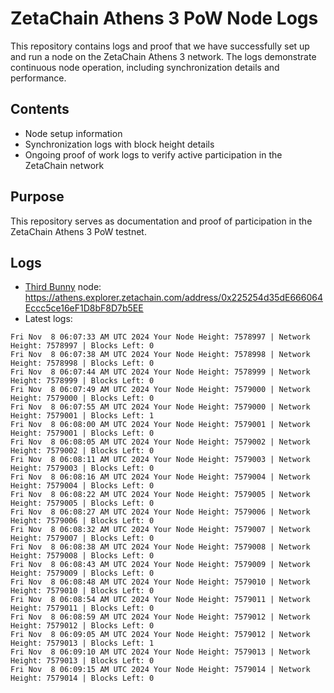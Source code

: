 # ZetaChain Athens 3 PoW Node Logs
This repository contains logs and proof that we have successfully set up and run a node on the ZetaChain Athens 3 network. The logs demonstrate continuous node operation, including synchronization details and performance.

## Contents
- Node setup information
- Synchronization logs with block height details
- Ongoing proof of work logs to verify active participation in the ZetaChain network

## Purpose
This repository serves as documentation and proof of participation in the ZetaChain Athens 3 PoW testnet.

## Logs

- [Third Bunny](https://thirdbunny.xyz/) node: https://athens.explorer.zetachain.com/address/0x225254d35dE666064Eccc5ce16eF1D8bF8D7b5EE
- Latest logs:
```
Fri Nov  8 06:07:33 AM UTC 2024 Your Node Height: 7578997 | Network Height: 7578997 | Blocks Left: 0
Fri Nov  8 06:07:38 AM UTC 2024 Your Node Height: 7578998 | Network Height: 7578998 | Blocks Left: 0
Fri Nov  8 06:07:44 AM UTC 2024 Your Node Height: 7578999 | Network Height: 7578999 | Blocks Left: 0
Fri Nov  8 06:07:49 AM UTC 2024 Your Node Height: 7579000 | Network Height: 7579000 | Blocks Left: 0
Fri Nov  8 06:07:55 AM UTC 2024 Your Node Height: 7579000 | Network Height: 7579001 | Blocks Left: 1
Fri Nov  8 06:08:00 AM UTC 2024 Your Node Height: 7579001 | Network Height: 7579001 | Blocks Left: 0
Fri Nov  8 06:08:05 AM UTC 2024 Your Node Height: 7579002 | Network Height: 7579002 | Blocks Left: 0
Fri Nov  8 06:08:11 AM UTC 2024 Your Node Height: 7579003 | Network Height: 7579003 | Blocks Left: 0
Fri Nov  8 06:08:16 AM UTC 2024 Your Node Height: 7579004 | Network Height: 7579004 | Blocks Left: 0
Fri Nov  8 06:08:22 AM UTC 2024 Your Node Height: 7579005 | Network Height: 7579005 | Blocks Left: 0
Fri Nov  8 06:08:27 AM UTC 2024 Your Node Height: 7579006 | Network Height: 7579006 | Blocks Left: 0
Fri Nov  8 06:08:32 AM UTC 2024 Your Node Height: 7579007 | Network Height: 7579007 | Blocks Left: 0
Fri Nov  8 06:08:38 AM UTC 2024 Your Node Height: 7579008 | Network Height: 7579008 | Blocks Left: 0
Fri Nov  8 06:08:43 AM UTC 2024 Your Node Height: 7579009 | Network Height: 7579009 | Blocks Left: 0
Fri Nov  8 06:08:48 AM UTC 2024 Your Node Height: 7579010 | Network Height: 7579010 | Blocks Left: 0
Fri Nov  8 06:08:54 AM UTC 2024 Your Node Height: 7579011 | Network Height: 7579011 | Blocks Left: 0
Fri Nov  8 06:08:59 AM UTC 2024 Your Node Height: 7579012 | Network Height: 7579012 | Blocks Left: 0
Fri Nov  8 06:09:05 AM UTC 2024 Your Node Height: 7579012 | Network Height: 7579013 | Blocks Left: 1
Fri Nov  8 06:09:10 AM UTC 2024 Your Node Height: 7579013 | Network Height: 7579013 | Blocks Left: 0
Fri Nov  8 06:09:15 AM UTC 2024 Your Node Height: 7579014 | Network Height: 7579014 | Blocks Left: 0
```
